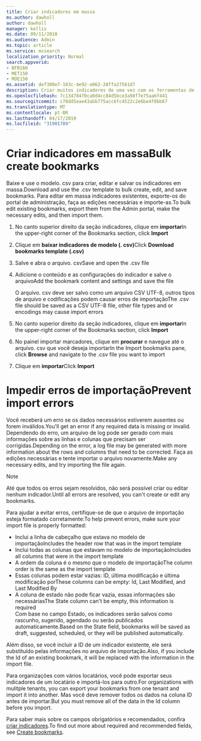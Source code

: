 ```yaml
---
title: Criar indicadores em massa
ms.author: dawholl
author: dawholl
manager: kellis
ms.date: 09/11/2018
ms.audience: Admin
ms.topic: article
ms.service: mssearch
localization_priority: Normal
search.appverid:
- BFB160
- MET150
- MOE150
ms.assetid: def300e7-103c-4e92-a062-28ffa27561d7
description: Criar muitos indicadores de uma vez com as ferramentas de importação para o portal de administração de pesquisa da Microsoft
ms.openlocfilehash: 7c134784f0ca0d4cc84d5bce3a98f7e75aa6f441
ms.sourcegitcommit: c70dd5eae43abb775acc6fc4522c2e6be4f0bb67
ms.translationtype: MT
ms.contentlocale: pt-BR
ms.lasthandoff: 04/17/2019
ms.locfileid: "31901789"
---
```

# <a name="bulk-create-bookmarks"></a><span data-ttu-id="0f788-103">Criar indicadores em massa</span><span class="sxs-lookup"><span data-stu-id="0f788-103">Bulk create bookmarks</span></span>

<span data-ttu-id="0f788-104">Baixe e use o modelo. csv para criar, editar e salvar os indicadores em massa.</span><span class="sxs-lookup"><span data-stu-id="0f788-104">Download and use the .csv template to bulk create, edit, and save bookmarks.</span></span> <span data-ttu-id="0f788-105">Para editar em massa indicadores existentes, exporte-os do portal de administração, faça as edições necessárias e importe-as.</span><span class="sxs-lookup"><span data-stu-id="0f788-105">To bulk edit existing bookmarks, export them from the Admin portal, make the necessary edits, and then import them.</span></span>
  
1. <span data-ttu-id="0f788-106">No canto superior direito da seção indicadores, clique em **importar**</span><span class="sxs-lookup"><span data-stu-id="0f788-106">In the upper-right corner of the Bookmarks section, click **Import**</span></span>
    
2. <span data-ttu-id="0f788-107">Clique em **baixar indicadores de modelo (. csv)**</span><span class="sxs-lookup"><span data-stu-id="0f788-107">Click **Download bookmarks template (.csv)**</span></span>
    
3. <span data-ttu-id="0f788-108">Salve e abra o arquivo. csv</span><span class="sxs-lookup"><span data-stu-id="0f788-108">Save and open the .csv file</span></span>
    
4. <span data-ttu-id="0f788-109">Adicione o conteúdo e as configurações do indicador e salve o arquivo</span><span class="sxs-lookup"><span data-stu-id="0f788-109">Add the bookmark content and settings and save the file</span></span>

    <span data-ttu-id="0f788-110">O arquivo. csv deve ser salvo como um arquivo CSV UTF-8, outros tipos de arquivo e codificações podem causar erros de importação</span><span class="sxs-lookup"><span data-stu-id="0f788-110">The .csv file should be saved as a CSV UTF-8 file, other file types and or encodings may cause import errors</span></span>
    
5. <span data-ttu-id="0f788-111">No canto superior direito da seção indicadores, clique em **importar**</span><span class="sxs-lookup"><span data-stu-id="0f788-111">In the upper-right corner of the Bookmarks section, click **Import**</span></span>
    
6. <span data-ttu-id="0f788-112">No painel importar marcadores, clique em **procurar** e navegue até o arquivo. csv que você deseja importar</span><span class="sxs-lookup"><span data-stu-id="0f788-112">In the Import bookmarks pane, click **Browse** and navigate to the .csv file you want to import</span></span> 
    
7. <span data-ttu-id="0f788-113">Clique em **importar**</span><span class="sxs-lookup"><span data-stu-id="0f788-113">Click **Import**</span></span>

# <a name="prevent-import-errors"></a><span data-ttu-id="0f788-114">Impedir erros de importação</span><span class="sxs-lookup"><span data-stu-id="0f788-114">Prevent import errors</span></span>      
<span data-ttu-id="0f788-115">Você receberá um erro se os dados necessários estiverem ausentes ou forem inválidos.</span><span class="sxs-lookup"><span data-stu-id="0f788-115">You'll get an error if any required data is missing or invalid.</span></span> <span data-ttu-id="0f788-116">Dependendo do erro, um arquivo de log pode ser gerado com mais informações sobre as linhas e colunas que precisam ser corrigidas.</span><span class="sxs-lookup"><span data-stu-id="0f788-116">Depending on the error, a log file may be generated with more information about the rows and columns that need to be corrected.</span></span> <span data-ttu-id="0f788-117">Faça as edições necessárias e tente importar o arquivo novamente.</span><span class="sxs-lookup"><span data-stu-id="0f788-117">Make any necessary edits, and try importing the file again.</span></span>

> [!NOTE]
> <span data-ttu-id="0f788-118">Até que todos os erros sejam resolvidos, não será possível criar ou editar nenhum indicador.</span><span class="sxs-lookup"><span data-stu-id="0f788-118">Until all errors are resolved, you can't create or edit any bookmarks.</span></span> 

<span data-ttu-id="0f788-119">Para ajudar a evitar erros, certifique-se de que o arquivo de importação esteja formatado corretamente:</span><span class="sxs-lookup"><span data-stu-id="0f788-119">To help prevent errors, make sure your import file is properly formatted:</span></span>
- <span data-ttu-id="0f788-120">Inclui a linha de cabeçalho que estava no modelo de importação</span><span class="sxs-lookup"><span data-stu-id="0f788-120">Includes the header row that was in the import template</span></span>
- <span data-ttu-id="0f788-121">Inclui todas as colunas que estavam no modelo de importação</span><span class="sxs-lookup"><span data-stu-id="0f788-121">Includes all columns that were in the import template</span></span>
- <span data-ttu-id="0f788-122">A ordem da coluna é o mesmo que o modelo de importação</span><span class="sxs-lookup"><span data-stu-id="0f788-122">The column order is the same as the import template</span></span>
- <span data-ttu-id="0f788-123">Essas colunas podem estar vazias: ID, última modificação e última modificação por</span><span class="sxs-lookup"><span data-stu-id="0f788-123">These columns can be empty: Id, Last Modified, and Last Modified By</span></span>
- <span data-ttu-id="0f788-124">A coluna de estado não pode ficar vazia, essas informações são necessárias</span><span class="sxs-lookup"><span data-stu-id="0f788-124">The State column can't be empty, this information is required</span></span>  
<span data-ttu-id="0f788-125">Com base no campo Estado, os indicadores serão salvos como rascunho, sugerido, agendado ou serão publicados automaticamente.</span><span class="sxs-lookup"><span data-stu-id="0f788-125">Based on the State field, bookmarks will be saved as draft, suggested, scheduled, or they will be published automatically.</span></span>

<span data-ttu-id="0f788-126">Além disso, se você incluir a ID de um indicador existente, ele será substituído pelas informações no arquivo de importação.</span><span class="sxs-lookup"><span data-stu-id="0f788-126">Also, if you include the Id of an existing bookmark, it will be replaced with the information in the import file.</span></span>

<span data-ttu-id="0f788-127">Para organizações com vários locatários, você pode exportar seus indicadores de um locatário e importá-los para outro.</span><span class="sxs-lookup"><span data-stu-id="0f788-127">For organizations with mulitple tenants, you can export your bookmarks from one tenant and import it into another.</span></span> <span data-ttu-id="0f788-128">Mas você deve remover todos os dados na coluna ID antes de importar.</span><span class="sxs-lookup"><span data-stu-id="0f788-128">But you must remove all of the data in the Id column before you import.</span></span>

<span data-ttu-id="0f788-129">Para saber mais sobre os campos obrigatórios e recomendados, confira [criar indicadores](create-bookmarks.md).</span><span class="sxs-lookup"><span data-stu-id="0f788-129">To find out more about required and recommended fields, see [Create bookmarks](create-bookmarks.md).</span></span>

